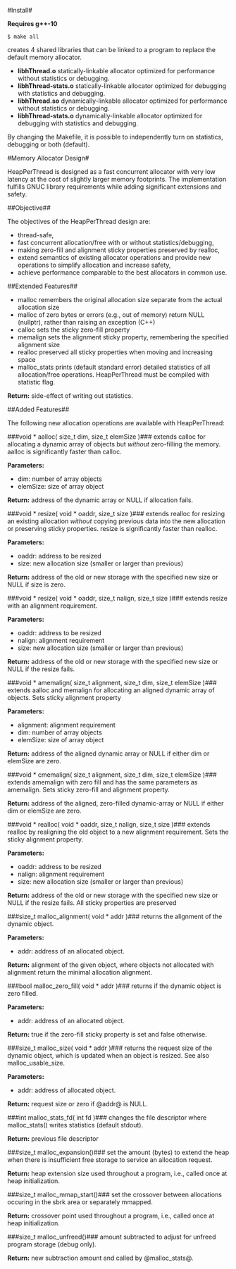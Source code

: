 #Install#

**Requires g++-10**

```
$ make all
```

creates 4 shared libraries that can be linked to a program to replace the default memory allocator.

* **libhThread.o** statically-linkable allocator optimized for performance without statistics or debugging.
* **libhThread-stats.o** statically-linkable allocator optimized for debugging with statistics and debugging.
* **libhThread.so** dynamically-linkable allocator optimized for performance without statistics or debugging.
* **libhThread-stats.o** dynamically-linkable allocator optimized for debugging with statistics and debugging.

By changing the Makefile, it is possible to independently turn on statistics, debugging or both (default).

#Memory Allocator Design#

HeapPerThread is designed as a fast concurrent allocator with very low latency at the cost of slightly larger memory footprints. The implementation fulfills GNUC library requirements while adding significant extensions and safety.

##Objective##

The objectives of the HeapPerThread design are:

* thread-safe,
* fast concurrent allocation/free with or without statistics/debugging,
* making zero-fill and alignment sticky properties preserved by realloc,
* extend semantics of existing allocator operations and provide new operations to simplify allocation and increase safety,
* achieve performance comparable to the best allocators in common use.

##Extended Features##

* malloc remembers the original allocation size separate from the actual allocation size
* malloc of zero bytes or errors (e.g., out of memory) return NULL (nullptr), rather than raising an exception (C++)
* calloc sets the sticky zero-fill property
* memalign sets the alignment sticky property, remembering the specified alignment size
* realloc preserved all sticky properties when moving and increasing space
* malloc_stats prints (default standard error) detailed statistics of all allocation/free operations. HeapPerThread must be compiled with statistic flag.

**Return:** side-effect of writing out statistics.

##Added Features##

The following new allocation operations are available with HeapPerThread:

###void * aalloc( size_t dim, size_t elemSize )###
extends calloc for allocating a dynamic array of objects but *without* zero-filling the memory. aalloc is significantly faster than calloc.

**Parameters:**

* dim: number of array objects
* elemSize: size of array object

**Return:** address of the dynamic array or NULL if allocation fails.

###void * resize( void * oaddr, size_t size )###
extends realloc for resizing an existing allocation *without* copying previous data into the new allocation or preserving sticky properties. resize is significantly faster than realloc.

**Parameters:**

* oaddr: address to be resized
* size: new allocation size (smaller or larger than previous)

**Return:** address of the old or new storage with the specified new size or NULL if size is zero.

###void * resize( void * oaddr, size_t nalign, size_t size )###
extends resize with an alignment requirement.

**Parameters:**

* oaddr: address to be resized
* nalign: alignment requirement
* size: new allocation size (smaller or larger than previous)

**Return:** address of the old or new storage with the specified new size or NULL if the resize fails.

###void * amemalign( size_t alignment, size_t dim, size_t elemSize )###
extends aalloc and memalign for allocating an aligned dynamic array of objects. Sets sticky alignment property

**Parameters:**

* alignment: alignment requirement
* dim: number of array objects
* elemSize: size of array object

**Return:** address of the aligned dynamic array or NULL if either dim or elemSize are zero.

###void * cmemalign( size_t alignment, size_t dim, size_t elemSize )###
extends amemalign with zero fill and has the same parameters as amemalign.
Sets sticky zero-fill and alignment property.

**Return:** address of the aligned, zero-filled dynamic-array or NULL if either dim or elemSize are zero.

###void * realloc( void * oaddr, size_t nalign, size_t size )###
extends realloc by realigning the old object to a new alignment requirement. Sets the sticky alignment property.

**Parameters:**

* oaddr: address to be resized
* nalign: alignment requirement
* size: new allocation size (smaller or larger than previous)

**Return:** address of the old or new storage with the specified new size or NULL if the resize fails. All sticky properties are preserved

###size_t malloc_alignment( void * addr )###
returns the alignment of the dynamic object.

**Parameters:**

* addr: address of an allocated object.

**Return:** alignment of the given object, where objects not allocated with alignment return the minimal allocation alignment.

###bool malloc_zero_fill( void * addr )###
returns if the dynamic object is zero filled.

**Parameters:**

* addr: address of an allocated object.

**Return:** true if the zero-fill sticky property is set and false otherwise.

###size_t malloc_size( void * addr )###
returns the request size of the dynamic object, which is updated when an object is resized. See also malloc_usable_size.

**Parameters:**

* addr: address of allocated object.

**Return:** request size or zero if @addr@ is NULL.

###int malloc_stats_fd( int fd )###
changes the file descriptor where malloc_stats() writes statistics (default stdout).

**Return:** previous file descriptor

###size_t malloc_expansion()###
set the amount (bytes) to extend the heap when there is insufficient free storage to service an allocation request.

**Return:** heap extension size used throughout a program, i.e., called once at heap initialization.

###size_t malloc_mmap_start()###
set the crossover between allocations occuring in the sbrk area or separately mmapped.

**Return:** crossover point used throughout a program, i.e., called once at heap initialization.

###size_t malloc_unfreed()###
amount subtracted to adjust for unfreed program storage (debug only).

**Return:** new subtraction amount and called by @malloc_stats@.
